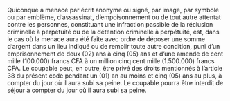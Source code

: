 Quiconque a menacé par écrit anonyme ou signé, par image, par symbole ou par emblème, d’assassinat, d’empoisonnement ou de tout autre attentat contre les personnes, constituant une infraction passible de la réclusion criminelle à perpétuité ou de la détention criminelle à perpétuité, est, dans le cas où la menace aura été faite avec ordre de déposer une somme d’argent dans un lieu indiqué ou de remplir toute autre condition, puni d’un emprisonnement de deux (02) ans à cinq (05) ans et d’une amende de cent mille (100.000) francs CFA à un million cinq cent mille (1.500.000) francs CFA.
Le coupable peut, en outre, être privé des droits mentionnés à l’article 38 du présent code pendant un (01) an au moins et cinq (05) ans au plus, à compter du jour où il aura subi sa peine.
Le coupable pourra être interdit de séjour à compter du jour où il aura subi sa peine.